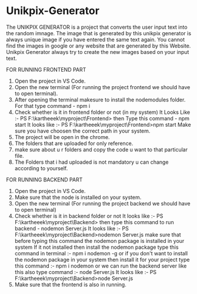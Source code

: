 # Unikpix-Generator

The UNIKPIX GENERATOR is a project that converts the user input text into the random imnage.
The image that is generated by this unikpix generator is always unique image if you have  entered the same text again.
You cannot find the images in google or any website that are generated by this Website.
Unikpix Generator always try to create the new images based on your input text.

FOR RUNNING FRONTEND PART

1. Open the project in VS Code.
2. Open the new terminal (For running the project frontend we should have to open terminal).
3. After opening the terminal makesure to install the nodemodules folder. For that type command - npm i
4. Check whether is it in frontend folder or not (in my system)
    It Looks Like :- PS F:\kartheeek\myproject\Frontend> 
    then Type this command - npm start
    It looks like :- PS F:\kartheeek\myproject\Frontend>npm start
   Make sure you have choosen the correct path in your system.
5. The project will be open in the chrome.
6. The folders that are uploaded for only reference.
7. make sure about u r folders and copy the code u want to that particular file.
8. The Folders that i had uploaded is not mandatory u can change according to yourself.



FOR RUNNING BACKEND PART

1. Open the project in VS Code.
2. Make sure that the node is installed on your system.
3. Open the new terminal (For running the project backend we should have to open terminal)
4. Check whether is it in backend folder or not 
    It looks like :- PS F:\kartheeek\myproject\Backend> 
    then type this command to run backend - nodemon Server.js
    It looks like :- PS F:\kartheeek\myproject\Backend>nodemon Server.js
    make sure that before typing this command the nodemon package is installed in your system
    If it not installed then install the nodemon package 
    type this command in terminal :- npm i nodemon -g
                    or 
    if you don't want to install the nodemon package in your system then install it for your project
    type this command :- npm i nodemon
                    or
    we can run the backend server like this also
    type command :- node Server.js
    It looks like :- PS F:\kartheeek\myproject\Backend>node Server.js
5. Make sure that the frontend is also in running.
